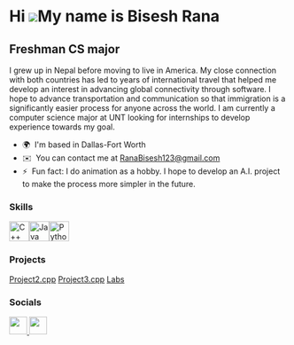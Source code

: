 Hi ![](https://user-images.githubusercontent.com/18350557/176309783-0785949b-9127-417c-8b55-ab5a4333674e.gif)My name is Bisesh Rana
===================================================================================================================================

Freshman CS major
-----------------

I grew up in Nepal before moving to live in America. My close connection with both countries has led to years of international travel that helped me develop an interest in advancing global connectivity through software. I hope to advance transportation and communication so that immigration is a significantly easier process for anyone across the world. I am currently a computer science major at UNT looking for internships to develop experience towards my goal.

* 🌍  I'm based in Dallas-Fort Worth
* ✉️  You can contact me at [RanaBisesh123@gmail.com](mailto:RanaBisesh123@gmail.com)
* ⚡  Fun fact: I do animation as a hobby. I hope to develop an A.I. project to make the process more simpler in the future.

### Skills


<p align="left">
<a href="https://docs.microsoft.com/en-us/cpp/?view=msvc-170" target="_blank" rel="noreferrer"><img src="https://raw.githubusercontent.com/danielcranney/readme-generator/main/public/icons/skills/cplusplus-colored.svg" width="36" height="36" alt="C++" /></a><a href="https://www.oracle.com/java/" target="_blank" rel="noreferrer"><img src="https://raw.githubusercontent.com/danielcranney/readme-generator/main/public/icons/skills/java-colored.svg" width="36" height="36" alt="Java" /></a><a href="https://www.python.org/" target="_blank" rel="noreferrer"><img src="https://raw.githubusercontent.com/danielcranney/readme-generator/main/public/icons/skills/python-colored.svg" width="36" height="36" alt="Python" /></a>
</p>

### Projects

[Project2.cpp](https://github.com/biseshRana/Project2.cpp)
[Project3.cpp](https://github.com/biseshRana/Project3.cpp)
[Labs](https://github.com/biseshRana/Coursework)

### Socials

<p align="left"> <a href="https://www.github.com/biseshRana" target="_blank" rel="noreferrer"> <picture> <source media="(prefers-color-scheme: dark)" srcset="https://raw.githubusercontent.com/danielcranney/readme-generator/main/public/icons/socials/github-dark.svg" /> <source media="(prefers-color-scheme: light)" srcset="https://raw.githubusercontent.com/danielcranney/readme-generator/main/public/icons/socials/github.svg" /> <img src="https://raw.githubusercontent.com/danielcranney/readme-generator/main/public/icons/socials/github.svg" width="32" height="32" /> </picture> </a> <a href="https://www.linkedin.com/in/bisesh-rana-3aa508252" target="_blank" rel="noreferrer"> <picture> <source media="(prefers-color-scheme: dark)" srcset="https://raw.githubusercontent.com/danielcranney/readme-generator/main/public/icons/socials/linkedin-dark.svg" /> <source media="(prefers-color-scheme: light)" srcset="https://raw.githubusercontent.com/danielcranney/readme-generator/main/public/icons/socials/linkedin.svg" /> <img src="https://raw.githubusercontent.com/danielcranney/readme-generator/main/public/icons/socials/linkedin.svg" width="32" height="32" /> </picture> </a></p>
